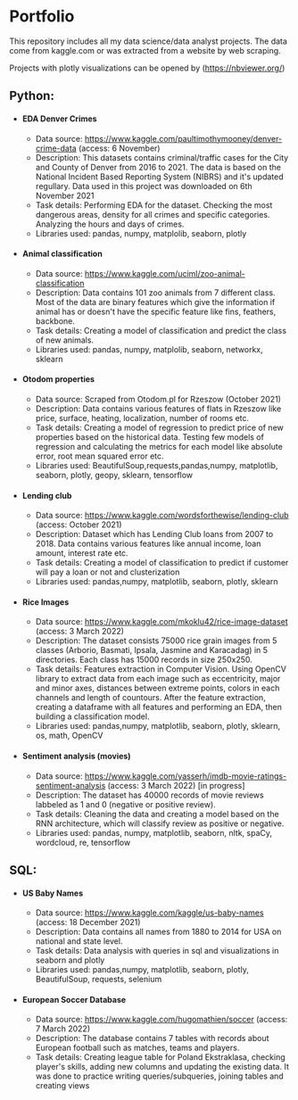# Portfolio 
This repository includes all my data science/data analyst projects. The data come from kaggle.com or was extracted from a website by web scraping.

Projects with plotly visualizations can be opened by (https://nbviewer.org/)

## Python:
- #### EDA Denver Crimes
  - Data source: https://www.kaggle.com/paultimothymooney/denver-crime-data (access: 6 November)
  - Description: This datasets contains criminal/traffic cases for the City and County of Denver from 2016 to 2021. The data is based on the National Incident Based Reporting System (NIBRS) and it's updated regullary. Data used in this project was downloaded on 6th November 2021
  - Task details: Performing EDA for the dataset. Checking the most dangerous areas, density for all crimes and specific categories. Analyzing the hours and days of crimes.
  - Libraries used: pandas, numpy, matplolib, seaborn, plotly
- #### Animal classification
  - Data source: https://www.kaggle.com/uciml/zoo-animal-classification 
  - Description: Data contains 101 zoo animals from 7 different class. Most of the data are binary features which give the information if animal has or doesn't have the specific feature like fins, feathers, backbone.
  - Task details: Creating a model of classification and predict the class of new animals. 
  - Libraries used: pandas, numpy, matplolib, seaborn, networkx, sklearn
- #### Otodom properties
  - Data source: Scraped from Otodom.pl for Rzeszow (October 2021)
  - Description: Data contains various features of flats in Rzeszow like price, surface, heating, localization, number of rooms etc.
  - Task details: Creating a model of regression to predict price of new properties based on the historical data. Testing few models of regression and calculating the metrics for each model like absolute error, root mean squared error etc.
  - Libraries used: BeautifulSoup,requests,pandas,numpy, matplotlib, seaborn, plotly, geopy, sklearn, tensorflow
- #### Lending club 
  - Data source: https://www.kaggle.com/wordsforthewise/lending-club (access: October 2021)
  - Description: Dataset which has Lending Club loans from 2007 to 2018. Data contains various features like annual income, loan amount, interest rate etc.
  - Task details: Creating a model of classification to predict if customer will pay a loan or not and clusterization
  - Libraries used: pandas,numpy, matplotlib, seaborn, plotly, sklearn
- #### Rice Images
  - Data source: https://www.kaggle.com/mkoklu42/rice-image-dataset (access: 3 March 2022)
  - Description: The dataset consists 75000 rice grain images from 5 classes (Arborio, Basmati, Ipsala, Jasmine and Karacadag) in 5 directories. Each class has 15000 records in size 250x250.
  - Task details: Features extraction in Computer Vision. Using OpenCV library to extract data from each image such as eccentricity, major and minor axes, distances between extreme points, colors in each channels and length of countours. After the feature extraction, creating a dataframe with all features and performing an EDA, then building a classification model.
  - Libraries used: pandas,numpy, matplotlib, seaborn, plotly, sklearn, os, math, OpenCV
- #### Sentiment analysis (movies)
  - Data source: https://www.kaggle.com/yasserh/imdb-movie-ratings-sentiment-analysis (access: 3 March 2022) [in progress]
  - Description: The dataset has 40000 records of movie reviews labbeled as 1 and 0 (negative or positive review).
  - Task details: Cleaning the data and creating a model based on the RNN architecture, which will classify review as positive or negative.
  - Libraries used: pandas, numpy, matplotlib, seaborn, nltk, spaCy, wordcloud, re, tensorflow
  
## SQL:
- #### US Baby Names
  - Data source: https://www.kaggle.com/kaggle/us-baby-names (access: 18 December 2021)
  - Description: Data contains all names from 1880 to 2014 for USA on national and state level.
  - Task details: Data analysis with queries in sql and visualizations in seaborn and plotly
  - Libraries used: pandas,numpy, matplotlib, seaborn, plotly, BeautifulSoup, requests, selenium
- #### European Soccer Database
  - Data source: https://www.kaggle.com/hugomathien/soccer (access: 7 March 2022)
  - Description: The database contains 7 tables with records about European football such as matches, teams and players.
  - Task details: Creating league table for Poland Ekstraklasa, checking player's skills, adding new columns and updating the existing data. It was done to practice writing queries/subqueries, joining tables and creating views
  

